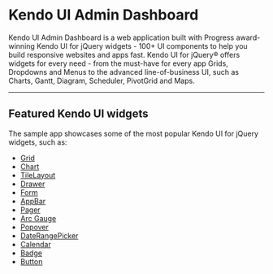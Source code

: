 # Kendo UI Admin Dashboard

Kendo UI Admin Dashboard is a web application built with Progress award-winning Kendo UI for jQuery widgets - 100+ UI components to help you build responsive websites and apps fast. Kendo UI for jQuery® offers widgets for every need - from the must-have for every app Grids, Dropdowns and Menus to the advanced line-of-business UI, such as Charts, Gantt, Diagram, Scheduler, PivotGrid and Maps.

----------

## Featured Kendo UI widgets

The sample app showcases some of the most popular Kendo UI for jQuery widgets, such as:

 - [Grid][1]
 - [Chart][2]
 - [TileLayout][3]
 - [Drawer][4]
 - [Form][5]
 - [AppBar][6]
 - [Pager][7]
 - [Arc Gauge][8]
 - [Popover][9]
 - [DateRangePicker][10]
 - [Calendar][11]
 - [Badge][12]
 - [Button][13]


  [1]: https://demos.telerik.com/kendo-ui/grid/index
  [2]: https://demos.telerik.com/kendo-ui/chart/index
  [3]: http://www.telerik.com/kendo-ui/tilelayout/index
  [4]: http://www.telerik.com/kendo-ui/drawer/index
  [5]: http://www.telerik.com/kendo-ui/form/index
  [6]: http://www.telerik.com/kendo-ui/appbar/index
  [7]: http://www.telerik.com/kendo-ui/pager/index
  [8]: http://demos.telerik.com/kendo-ui/arc-gauge/index
  [9]: http://demos.telerik.com/kendo-ui/popover/index
  [10]: http://demos.telerik.com/kendo-ui/daterangepicker/index
  [11]: http://demos.telerik.com/kendo-ui/calendar/index
  [12]: http://www.telerik.com/kendo-ui/badge/index
  [13]: http://demos.telerik.com/kendo-ui/button/index
